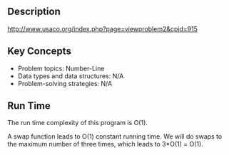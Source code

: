 
## Description
http://www.usaco.org/index.php?page=viewproblem2&cpid=915

## Key Concepts
 - Problem topics: Number-Line
 - Data types and data structures: N/A
 - Problem-solving strategies: N/A

## Run Time
The run time complexity of this program is O(1). 

A swap function leads to O(1) constant running time.
We will do swaps to the maximum number of three times, which leads to 3*O(1) = O(1).
